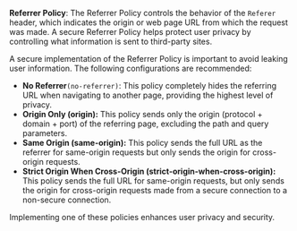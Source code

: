 **Referrer Policy**: The Referrer Policy controls the behavior of the `Referer` header, which indicates the origin or web page URL from which the request was made. A secure Referrer Policy helps protect user privacy by controlling what information is sent to third-party sites.

A secure implementation of the Referrer Policy is important to avoid leaking user information. The following configurations are recommended:

- **No Referrer**`(no-referrer)`:  This policy completely hides the referring URL when navigating to another page, providing the highest level of privacy.
- **Origin Only (origin):** This policy sends only the origin (protocol + domain + port) of the referring page, excluding the path and query parameters.
- **Same Origin (same-origin):** This policy sends the full URL as the referrer for same-origin requests but only sends the origin for cross-origin requests.
- **Strict Origin When Cross-Origin (strict-origin-when-cross-origin):** This policy sends the full URL for same-origin requests, but only sends the origin for cross-origin requests made from a secure connection to a non-secure connection.

Implementing one of these policies enhances user privacy and security.